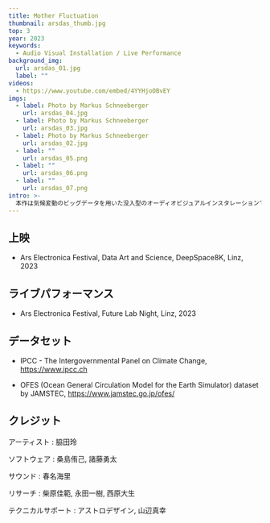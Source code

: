 ```yaml
---
title: Mother Fluctuation
thumbnail: arsdas_thumb.jpg
top: 3
year: 2023
keywords:
  - Audio Visual Installation / Live Performance
background_img:
  url: arsdas_01.jpg
  label: ""
videos:
  - https://www.youtube.com/embed/4YYHjoOBvEY
imgs:
  - label: Photo by Markus Schneeberger
    url: arsdas_04.jpg
  - label: Photo by Markus Schneeberger
    url: arsdas_03.jpg
  - label: Photo by Markus Schneeberger
    url: arsdas_02.jpg
  - label: ""
    url: arsdas_05.png
  - label: ""
    url: arsdas_06.png
  - label: ""
    url: arsdas_07.png
intro: >-
  本作は気候変動のビッグデータを用いた没入型のオーディオビジュアルインスタレーションです。複数のシーンを通して、温度、海面高度、市場、文明などのフラクチュエーション（上昇と下降）という現象に着目し、人間の営為には頓着することのない母なる地球が描かれています。日本伝統の地獄絵の表現を参照しながら、オープンな科学データにアート特有の操作を適用し、温暖化が人類にもたらす大災害を想起させる風景を可視化／可聴化しています。8K映像と5.1ch立体音響を駆使して、没入的な映像音響空間を構築しました。
---
```


## 上映

- Ars Electronica Festival, Data Art and Science, DeepSpace8K, Linz, 2023

## ライブパフォーマンス

- Ars Electronica Festival, Future Lab Night, Linz, 2023

## データセット

- IPCC - The Intergovernmental Panel on Climate Change, https://www.ipcc.ch

- OFES (Ocean General Circulation Model for the Earth Simulator) dataset by JAMSTEC, https://www.jamstec.go.jp/ofes/

## クレジット

アーティスト : 脇田玲

ソフトウェア : 桑島侑己, 諸藤勇太

サウンド : 春名海里

リサーチ : 柴原佳範, 永田一樹, 西原大生

テクニカルサポート : アストロデザイン, 山辺真幸
